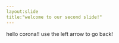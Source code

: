 ```yaml
---
layout:slide
title:"welcome to our second slide!"
---
```

hello corona!!
use the left arrow to go back!
